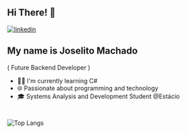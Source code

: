 ## Hi There! 👋

[![linkedin](https://img.shields.io/badge/linkedin-0A66C2?style=for-the-badge&logo=linkedin&logoColor=white)](https://www.linkedin.com/in/joselitomachado/)

## My name is Joselito Machado
( Future Backend Developer )

- 👩‍💻 I'm currently learning C#
- 🌐 Passionate about programming and technology
- 🎓 Systems Analysis and Development Student @Estácio

#
![Top Langs](https://github-readme-stats.vercel.app/api/top-langs/?username=joselitomachado)
